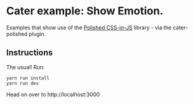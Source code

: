 # Cater example: Show Emotion.

Examples that show use of the [Polished CSS-in-JS](https://github.com/styled-components/polished) library - via the cater-polished plugin.

## Instructions

The usual! Run:

    yarn run install
    yarn run dev

Head on over to http://localhost:3000

